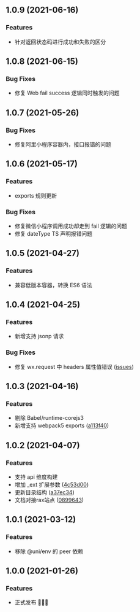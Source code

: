 ## 1.0.9 (2021-06-16)

### Features

* 针对返回状态码进行成功和失败的区分

## 1.0.8 (2021-06-15)

### Bug Fixes

* 修复 Web fail success 逻辑同时触发的问题
## 1.0.7 (2021-05-26)

### Bug Fixes

* 修复阿里小程序容器内，接口报错的问题

## 1.0.6 (2021-05-17)

### Features

* exports 规则更新

### Bug Fixes

* 修复微信小程序调用成功却走到 fail 逻辑的问题
* 修复 dateType TS 声明报错问题

## 1.0.5 (2021-04-27)

### Features

* 兼容低版本容器，转换 ES6 语法
## 1.0.4 (2021-04-25)

### Features

* 新增支持 jsonp 请求

### Bug Fixes

* 修复 wx.request 中 headers 属性值错误 ([issues](https://github.com/raxjs/universal-api/issues/140))

## 1.0.3 (2021-04-16)

### Features

* 剔除 Babel/runtime-corejs3 
* 新增支持 webpack5 exports ([a113f40](https://github.com/raxjs/universal-api/commit/a113f4034a35c2d5325536026d825175aa889dfd))

## 1.0.2 (2021-04-07)

### Features

* 支持 api 维度构建
* 增加 _ext 扩展参数 ([4c53d00](https://github.com/raxjs/universal-api/commit/4c53d006bd52a53a368132e63a75a94f490f43dc))
* 更新目录结构 ([a37ec34](https://github.com/raxjs/universal-api/commit/a37ec343ec1afb455458a6be27af932052654b58))
* 文档对接rax站点 ([0899643](https://github.com/raxjs/universal-api/commit/089964320fee0163bfd62b529ec8c93e85ad46da))

## 1.0.1 (2021-03-12)

### Features

* 移除 @uni/env 的 peer 依赖

## 1.0.0 (2021-01-26)

### Features

* 正式发布 🎉🎉🎉